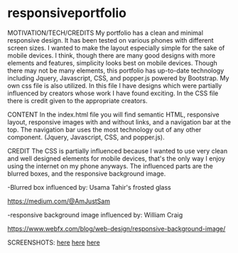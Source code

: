 # responsiveportfolio

MOTIVATION/TECH/CREDITS
    My portfolio has a clean and minimal responsive design. It has been tested on various phones with different screen sizes. I wanted to make the layout especially simple for the sake of mobile devices. I think, though there are many good designs with more elements and features, simplicity looks best on mobile devices. Though there may not be many elements, this portfolio has up-to-date technology including Jquery, Javascript, CSS, and popper.js powered by Bootstrap. My own css file is also utilized. In this file I have designs which were partially influenced by creators whose work I have found exciting. In the CSS file there is credit given to the appropriate creators. 

CONTENT
    In the index.html file you will find semantic HTML, responsive layout, responsive images with and without links, and a navigation bar at the top. The navigation bar uses the most technology out of any other component. (Jquery, Javascript, CSS, and popper.js).
    
CREDIT
    The CSS is partially influenced because I wanted to use very clean and well designed elements for mobile devices, that's the only way I enjoy using the internet on my phone anyways. The influenced parts are the blurred boxes, and the responsive background image.


-Blurred box influenced by: Usama Tahir's frosted glass

https://medium.com/@AmJustSam

-responsive background image influenced by: William Craig

https://www.webfx.com/blog/web-design/responsive-background-image/

SCREENSHOTS:
  [here](aboutsc.png)
  [here](logoSc.png)
  [here](scContact.png)
